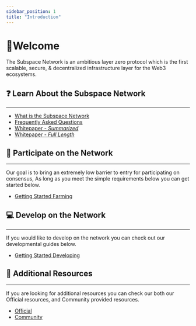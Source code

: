 ```yaml
---
sidebar_position: 1
title: "Introduction"
---
```

# 👋Welcome
The Subspace Network is an ambitious layer zero protocol which is the first scalable, secure, & decentralized infrastructure layer for the Web3 ecosystems. 

## ❓ Learn About the Subspace Network 
---
- [What is the Subspace Network](https://subspace.network/technology)
- [Frequently Asked Questions](https://subspace.network/faq)
- [Whitepaper - *Summarized*](https://subspace.network/blog/subspace-network-whitepaper)
- [Whitepaper - *Full Length*](https://assets.website-files.com/61526a2af87a54e565b0ae92/617759c00edd0e3bd279aa29_Subspace_%20A%20solution%20to%20the%20farmer%27s%20dilemma.pdf)

## 🤝 Participate on the Network
---
Our goal is to bring an extremely low barrier to entry for participating on consensus, As long as you meet the simple requirements below you can get started below.

- [Getting Started Farming](/docs/Getting-Started/farming)

## 💻 Develop on the Network
---
If you would like to develop on the network you can check out our developmental guides below. 

- [Getting Started Developing](/docs/Getting-Started/developing)

## 📖 Additional Resources
---
If you are looking for additional resources you can check our both our Official resources, and Community provided resources. 

- [Official](/docs/Resources/official)
- [Community](/docs/Resources/)



